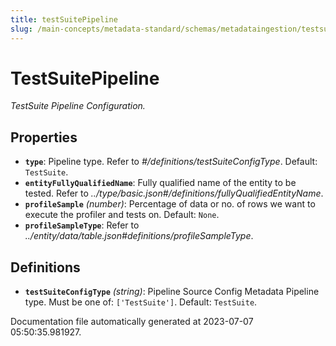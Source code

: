 ```yaml
---
title: testSuitePipeline
slug: /main-concepts/metadata-standard/schemas/metadataingestion/testsuitepipeline
---
```


# TestSuitePipeline

*TestSuite Pipeline Configuration.*

## Properties

- **`type`**: Pipeline type. Refer to *#/definitions/testSuiteConfigType*. Default: `TestSuite`.
- **`entityFullyQualifiedName`**: Fully qualified name of the entity to be tested. Refer to *../type/basic.json#/definitions/fullyQualifiedEntityName*.
- **`profileSample`** *(number)*: Percentage of data or no. of rows we want to execute the profiler and tests on. Default: `None`.
- **`profileSampleType`**: Refer to *../entity/data/table.json#definitions/profileSampleType*.
## Definitions

- **`testSuiteConfigType`** *(string)*: Pipeline Source Config Metadata Pipeline type. Must be one of: `['TestSuite']`. Default: `TestSuite`.


Documentation file automatically generated at 2023-07-07 05:50:35.981927.
